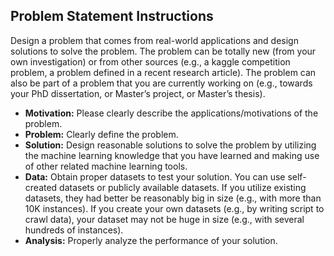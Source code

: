 <h2>Problem Statement Instructions</h2>

Design a problem that comes from real-world applications and design solutions to solve the problem. 
The problem can be totally new (from your own investigation) or from other sources 
	(e.g., a kaggle competition problem, a problem defined in a recent research article). 
The problem can also be part of a problem that you are currently working on (e.g., towards your PhD dissertation, or Master’s project, or Master’s thesis).

* **Motivation:** Please clearly describe the applications/motivations of the problem.
* **Problem:** Clearly define the problem.
* **Solution:** Design reasonable solutions to solve the problem by utilizing the machine learning knowledge that you have learned and making use of other related machine learning tools.
* **Data:** Obtain proper datasets to test your solution. You can use self-created datasets or publicly available datasets. 
	If you utilize existing datasets, they had better be reasonably big in size (e.g., with more than 10K instances). 
	If you create your own datasets (e.g., by writing script to crawl data), your dataset may not be huge in size 
	(e.g., with several hundreds of instances).
* **Analysis:** Properly analyze the performance of your solution.
